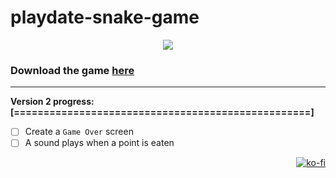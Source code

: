 # playdate-snake-game

<p align="center">
  <img src="https://i.imgur.com/uzDGwGw.png">
</p>

### Download the game [here](https://github.com/Mocchi-Mochi/playdate-snake-game/releases/tag/playdate-snake-v1)

---

**Version 2 progress: [==================================================]**

- [ ] Create a `Game Over` screen
- [ ] A sound plays when a point is eaten

<p align="right"><a href="https://ko-fi.com/K3K281ONV"><img src="https://ko-fi.com/img/githubbutton_sm.svg" alt="ko-fi"></a></p>
